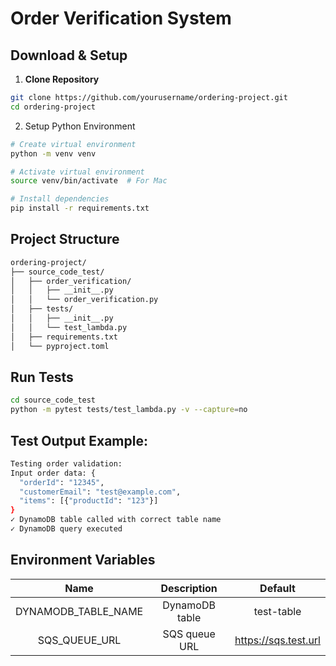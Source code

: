 # Order Verification System

## Download & Setup

1. **Clone Repository**

```bash
git clone https://github.com/yourusername/ordering-project.git
cd ordering-project
```

2. Setup Python Environment

```bash
# Create virtual environment
python -m venv venv

# Activate virtual environment
source venv/bin/activate  # For Mac

# Install dependencies
pip install -r requirements.txt
```

## Project Structure

```bash
ordering-project/
├── source_code_test/
│   ├── order_verification/
│   │   ├── __init__.py
│   │   └── order_verification.py
│   ├── tests/
│   │   ├── __init__.py
│   │   └── test_lambda.py
│   ├── requirements.txt
│   └── pyproject.toml
```

## Run Tests

```bash
cd source_code_test
python -m pytest tests/test_lambda.py -v --capture=no
```

## Test Output Example:

```bash
Testing order validation:
Input order data: {
  "orderId": "12345",
  "customerEmail": "test@example.com",
  "items": [{"productId": "123"}]
}
✓ DynamoDB table called with correct table name
✓ DynamoDB query executed
```

## Environment Variables

|        Name         |  Description   |       Default        |
| :-----------------: | :------------: | :------------------: |
| DYNAMODB_TABLE_NAME | DynamoDB table |      test-table      |
|    SQS_QUEUE_URL    | SQS queue URL  | https://sqs.test.url |
